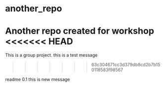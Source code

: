 # another_repo
Another repo created for workshop
<<<<<<< HEAD
=======

This is a group project.
this is a test message
>>>>>>> 63c304671cc3d379db8cd2b7b150118583f98567



readme 0.1 
this is new message